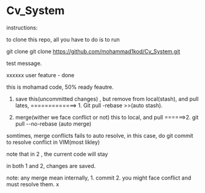 # Cv_System

instructions:

to clone this repo, all you have to do is to run 

git clone git clone https://github.com/mohammad1kod/Cv_System.git


test message.

xxxxxx
 user feature - done 


 this is mohamad code, 50% ready feautre.

 1. save this(uncommitted changes) , but remove from local(stash), and pull lates,  =============> 1. Git pull -rebase >>(auto stash).
 
 2. merge(wither we face conflict or not) this to local, and pull ======>2. git pull --no-rebase (auto merge)

 somtimes, merge conflicts fails to auto resolve, in this case, do git commit to resolve conflict in VIM(most likley)

 note that in 2 , the current code will stay

 in both 1 and 2, changes are saved.
 

 note: any merge mean internally, 1. commit 2. you might face conflict and must resolve them. x